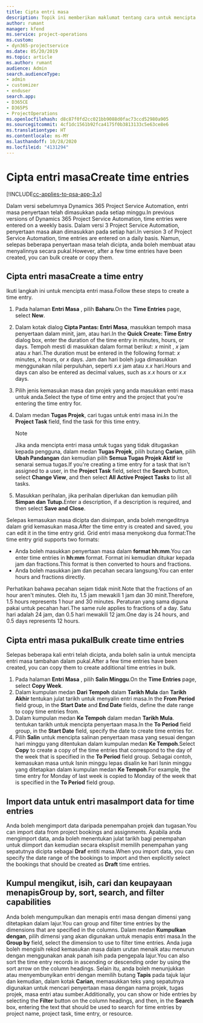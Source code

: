 ```yaml
---
title: Cipta entri masa
description: Topik ini memberikan maklumat tentang cara untuk mencipta entri masa.
author: rumant
manager: kfend
ms.service: project-operations
ms.custom:
- dyn365-projectservice
ms.date: 05/20/2019
ms.topic: article
ms.author: rumant
audience: Admin
search.audienceType:
- admin
- customizer
- enduser
search.app:
- D365CE
- D365PS
- ProjectOperations
ms.openlocfilehash: d8c87f0fd2cc021bb9088d0fac73ccd52980a905
ms.sourcegitcommit: 4cf1dc1561b92fca4175f0b3813133c5e63ce8e6
ms.translationtype: HT
ms.contentlocale: ms-MY
ms.lasthandoff: 10/28/2020
ms.locfileid: "4131294"
---
```

# <a name="create-time-entries"></a><span data-ttu-id="a5404-103">Cipta entri masa</span><span class="sxs-lookup"><span data-stu-id="a5404-103">Create time entries</span></span>

[!INCLUDE[cc-applies-to-psa-app-3.x](../includes/cc-applies-to-psa-app-3x.md)]

<span data-ttu-id="a5404-104">Dalam versi sebelumnya Dynamics 365 Project Service Automation, entri masa penyertaan telah dimasukkan pada setiap minggu.</span><span class="sxs-lookup"><span data-stu-id="a5404-104">In previous versions of Dynamics 365 Project Service Automation, time entries were entered on a weekly basis.</span></span> <span data-ttu-id="a5404-105">Dalam versi 3 Project Service Automation, penyertaan masa akan dimasukkan pada setiap hari.</span><span class="sxs-lookup"><span data-stu-id="a5404-105">In version 3 of Project Service Automation, time entries are entered on a daily basis.</span></span> <span data-ttu-id="a5404-106">Namun, selepas beberapa penyertaan masa telah dicipta, anda boleh membuat atau menyalinnya secara pukal.</span><span class="sxs-lookup"><span data-stu-id="a5404-106">However, after a few time entries have been created, you can bulk create or copy them.</span></span>

## <a name="create-a-time-entry"></a><span data-ttu-id="a5404-107">Cipta entri masa</span><span class="sxs-lookup"><span data-stu-id="a5404-107">Create a time entry</span></span>

<span data-ttu-id="a5404-108">Ikuti langkah ini untuk mencipta entri masa.</span><span class="sxs-lookup"><span data-stu-id="a5404-108">Follow these steps to create a time entry.</span></span>

1. <span data-ttu-id="a5404-109">Pada halaman **Entri Masa** , pilih **Baharu**.</span><span class="sxs-lookup"><span data-stu-id="a5404-109">On the **Time Entries** page, select **New**.</span></span>
2. <span data-ttu-id="a5404-110">Dalam kotak dialog **Cipta Pantas: Entri Masa**, masukkan tempoh masa penyertaan dalam minit, jam, atau hari.</span><span class="sxs-lookup"><span data-stu-id="a5404-110">In the **Quick Create: Time Entry** dialog box, enter the duration of the time entry in minutes, hours, or days.</span></span> <span data-ttu-id="a5404-111">Tempoh mesti di masukkan dalam format berikut: *x* minit , *x* jam atau *x* hari.</span><span class="sxs-lookup"><span data-stu-id="a5404-111">The duration must be entered in the following format: *x* minutes, *x* hours, or *x* days.</span></span> <span data-ttu-id="a5404-112">Jam dan hari boleh juga dimasukkan menggunakan nilai perpuluhan, seperti *x.x* jam atau *x.x* hari.</span><span class="sxs-lookup"><span data-stu-id="a5404-112">Hours and days can also be entered as decimal values, such as *x.x* hours or *x.x* days.</span></span>
3. <span data-ttu-id="a5404-113">Pilih jenis kemasukan masa dan projek yang anda masukkan entri masa untuk anda.</span><span class="sxs-lookup"><span data-stu-id="a5404-113">Select the type of time entry and the project that you're entering the time entry for.</span></span>
4. <span data-ttu-id="a5404-114">Dalam medan **Tugas Projek**, cari tugas untuk entri masa ini.</span><span class="sxs-lookup"><span data-stu-id="a5404-114">In the **Project Task** field, find the task for this time entry.</span></span>

    > [!NOTE]
    > <span data-ttu-id="a5404-115">Jika anda mencipta entri masa untuk tugas yang tidak ditugaskan kepada pengguna, dalam medan **Tugas Projek**, pilih butang **Carian**, pilih **Ubah Pandangan** dan kemudian pilih **Semua Tugas Projek Aktif** ke senarai semua tugas.</span><span class="sxs-lookup"><span data-stu-id="a5404-115">If you're creating a time entry for a task that isn't assigned to a user, in the **Project Task** field, select the **Search** button, select **Change View**, and then select **All Active Project Tasks** to list all tasks.</span></span>

5. <span data-ttu-id="a5404-116">Masukkan perihalan, jika perihalan diperlukan dan kemudian pilih **Simpan dan Tutup.**</span><span class="sxs-lookup"><span data-stu-id="a5404-116">Enter a description, if a description is required, and then select **Save and Close**.</span></span>

<span data-ttu-id="a5404-117">Selepas kemasukan masa dicipta dan disimpan, anda boleh mengeditnya dalam grid kemasukan masa.</span><span class="sxs-lookup"><span data-stu-id="a5404-117">After the time entry is created and saved, you can edit it in the time entry grid.</span></span> <span data-ttu-id="a5404-118">Grid entri masa menyokong dua format:</span><span class="sxs-lookup"><span data-stu-id="a5404-118">The time entry grid supports two formats:</span></span>

- <span data-ttu-id="a5404-119">Anda boleh masukkan penyertaan masa dalam **format hh:mm**.</span><span class="sxs-lookup"><span data-stu-id="a5404-119">You can enter time entries in **hh:mm** format.</span></span> <span data-ttu-id="a5404-120">Format ini kemudian ditukar kepada jam dan fractions.</span><span class="sxs-lookup"><span data-stu-id="a5404-120">This format is then converted to hours and fractions.</span></span>
- <span data-ttu-id="a5404-121">Anda boleh masukkan jam dan pecahan secara langsung.</span><span class="sxs-lookup"><span data-stu-id="a5404-121">You can enter hours and fractions directly.</span></span>

<span data-ttu-id="a5404-122">Perhatikan bahawa pecahan sejam tidak minit.</span><span class="sxs-lookup"><span data-stu-id="a5404-122">Note that the fractions of an hour aren't minutes.</span></span> <span data-ttu-id="a5404-123">Oleh itu, 1.5 jam mewakili 1 jam dan 30 minit.</span><span class="sxs-lookup"><span data-stu-id="a5404-123">Therefore, 1.5 hours represents 1 hour and 30 minutes.</span></span> <span data-ttu-id="a5404-124">Peraturan yang sama diguna pakai untuk pecahan hari.</span><span class="sxs-lookup"><span data-stu-id="a5404-124">The same rule applies to fractions of a day.</span></span> <span data-ttu-id="a5404-125">Satu hari adalah 24 jam, dan 0.5 hari mewakili 12 jam.</span><span class="sxs-lookup"><span data-stu-id="a5404-125">One day is 24 hours, and 0.5 days represents 12 hours.</span></span>

## <a name="bulk-create-time-entries"></a><span data-ttu-id="a5404-126">Cipta entri masa pukal</span><span class="sxs-lookup"><span data-stu-id="a5404-126">Bulk create time entries</span></span>

<span data-ttu-id="a5404-127">Selepas beberapa kali entri telah dicipta, anda boleh salin ia untuk mencipta entri masa tambahan dalam pukal.</span><span class="sxs-lookup"><span data-stu-id="a5404-127">After a few time entries have been created, you can copy them to create additional time entries in bulk.</span></span>

1. <span data-ttu-id="a5404-128">Pada halaman **Entri Masa** , pilih **Salin Minggu**.</span><span class="sxs-lookup"><span data-stu-id="a5404-128">On the **Time Entries** page, select **Copy Week**.</span></span>
2. <span data-ttu-id="a5404-129">Dalam kumpulan medan **Dari Tempoh** dalam **Tarikh Mula** dan **Tarikh Akhir** tentukan julat tarikh untuk menyalin entri masa.</span><span class="sxs-lookup"><span data-stu-id="a5404-129">In the **From Period** field group, in the **Start Date** and **End Date** fields, define the date range to copy time entries from.</span></span>
3. <span data-ttu-id="a5404-130">Dalam kumpulan medan **Ke Tempoh** dalam medan **Tarikh Mula**. tentukan tarikh untuk mencipta penyertaan masa.</span><span class="sxs-lookup"><span data-stu-id="a5404-130">In the **To Period** field group, in the **Start Date** field, specify the date to create time entries for.</span></span>
4. <span data-ttu-id="a5404-131">Pilih **Salin** untuk mencipta salinan penyertaan masa yang sesuai dengan hari minggu yang ditentukan dalam kumpulan medan **Ke Tempoh**.</span><span class="sxs-lookup"><span data-stu-id="a5404-131">Select **Copy** to create a copy of the time entries that correspond to the day of the week that is specified in the **To Period** field group.</span></span> <span data-ttu-id="a5404-132">Sebagai contoh, kemasukan masa untuk Isnin minggu lepas disalin ke hari Isnin minggu yang ditetapkan dalam kumpulan medan **Ke Tempoh**.</span><span class="sxs-lookup"><span data-stu-id="a5404-132">For example, the time entry for Monday of last week is copied to Monday of the week that is specified in the **To Period** field group.</span></span>

## <a name="import-data-for-time-entries"></a><span data-ttu-id="a5404-133">Import data untuk entri masa</span><span class="sxs-lookup"><span data-stu-id="a5404-133">Import data for time entries</span></span>

<span data-ttu-id="a5404-134">Anda boleh mengimport data daripada penempahan projek dan tugasan.</span><span class="sxs-lookup"><span data-stu-id="a5404-134">You can import data from project bookings and assignments.</span></span> <span data-ttu-id="a5404-135">Apabila anda mengimport data, anda boleh menentukan julat tarikh bagi penempahan untuk diimport dan kemudian secara eksplisit memilih penempahan yang sepatutnya dicipta sebagai **Draf** entiti masa.</span><span class="sxs-lookup"><span data-stu-id="a5404-135">When you import data, you can specify the date range of the bookings to import and then explicitly select the bookings that should be created as **Draft** time entries.</span></span>

## <a name="group-by-sort-search-and-filter-capabilities"></a><span data-ttu-id="a5404-136">Kumpul mengikut, isih, cari dan keupayaan menapis</span><span class="sxs-lookup"><span data-stu-id="a5404-136">Group by, sort, search, and filter capabilities</span></span>

<span data-ttu-id="a5404-137">Anda boleh mengumpulkan dan menapis entri masa dengan dimensi yang ditetapkan dalam lajur.</span><span class="sxs-lookup"><span data-stu-id="a5404-137">You can group and filter time entries by the dimensions that are specified in the columns.</span></span> <span data-ttu-id="a5404-138">Dalam medan **Kumpulkan dengan**, pilih dimensi yang akan digunakan untuk menapis entri masa.</span><span class="sxs-lookup"><span data-stu-id="a5404-138">In the **Group by** field, select the dimension to use to filter time entries.</span></span> <span data-ttu-id="a5404-139">Anda juga boleh mengisih rekod kemasukan masa dalam urutan menaik atau menurun dengan menggunakan anak panah isih pada pengepala lajur.</span><span class="sxs-lookup"><span data-stu-id="a5404-139">You can also sort the time entry records in ascending or descending order by using the sort arrow on the column headings.</span></span> <span data-ttu-id="a5404-140">Selain itu, anda boleh menunjukkan atau menyembunyikan entri dengan memilih butang **Tapis** pada tajuk lajur dan kemudian, dalam kotak **Carian**, memasukkan teks yang sepatutnya digunakan untuk mencari penyertaan masa dengan nama projek, tugas projek, masa entri atau sumber.</span><span class="sxs-lookup"><span data-stu-id="a5404-140">Additionally, you can show or hide entries by selecting the **Filter** button on the column headings, and then, in the **Search** box, entering the text that should be used to search for time entries by project name, project task, time entry, or resource.</span></span>
